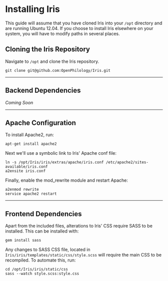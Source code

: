 Installing Iris
===
This guide will assume that you have cloned Iris into your `/opt` directory and are running Ubuntu 12.04. If you choose to install Iris elsewhere on your system, you will have to modify paths in several places.


Cloning the Iris Repository
---
Navigate to `/opt` and clone the Iris repository. 

    git clone git@github.com:OpenPhilology/Iris.git
    
***

Backend Dependencies
---
*Coming Soon*


***

Apache Configuration
---
To install Apache2, run:

    apt-get install apache2

Next we'll use a symbolic link to Iris' Apache conf file:

    ln -s /opt/Iris/iris/extras/apache/iris.conf /etc/apache2/sites-available/iris.conf
    a2ensite iris.conf

Finally, enable the mod_rewrite module and restart Apache:

    a2enmod rewrite
    service apache2 restart


***

Frontend Dependencies
---
Apart from the included files, alterations to Iris' CSS require SASS to be installed. This can be installed with:

    gem install sass
    
Any changes to SASS CSS file, located in `Iris/iris/templates/static/css/style.scss` will require the main CSS to be recompiled. To automate this, run:

    cd /opt/Iris/iris/static/css
    sass --watch style.scss:style.css
